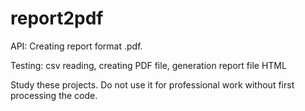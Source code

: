 # report2pdf
API: Creating report format .pdf.

Testing: csv reading, creating PDF file, generation report file HTML

Study these projects. Do not use it for professional work without first processing the code.
